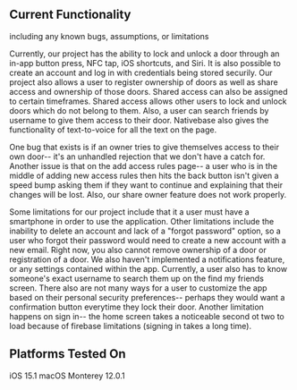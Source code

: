 ## Current Functionality
including any known bugs, assumptions, or limitations

Currently, our project has the ability to lock and unlock a door through an in-app button press, NFC tap, iOS shortcuts, and Siri. It is also possible to create an account and log in with credentials being stored securily. Our project also allows a user to register ownership of doors as well as share access and ownership of those doors. Shared access can also be assigned to certain timeframes. Shared access allows other users to lock and unlock doors which do not belong to them. Also, a user can search friends by username to give them access to their door. Nativebase also gives the functionality of text-to-voice for all the text on the page.

One bug that exists is if an owner tries to give themselves access to their own door-- it's an unhandled rejection that we don't have a catch for. Another issue is that on the add access rules page-- a user who is in the middle of adding new access rules then hits the back button isn't given a speed bump asking them if they want to continue and explaining that their changes will be lost. Also, our share owner feature does not work properly.

Some limitations for our project include that it a user must have a smartphone in order to use the application.  Other limitations include the inability to delete an account and lack of a "forgot password" option, so a user who forgot their password would need to create a new account with a new email. Right now, you also cannot remove ownership of a door or registration of a door. We also haven't implemented a notifications feature, or any settings contained within the app. Currently, a user also has to know someone's exact username to search them up on the find my friends screen. There also are not many ways for a user to customize the app based on their personal security preferences-- perhaps they would want a confirmation button everytime they lock their door. Another limitation happens on sign in-- the home screen takes a noticeable second ot two to load because of firebase limitations (signing in takes a long time).

## Platforms Tested On
iOS 15.1
macOS Monterey 12.0.1
